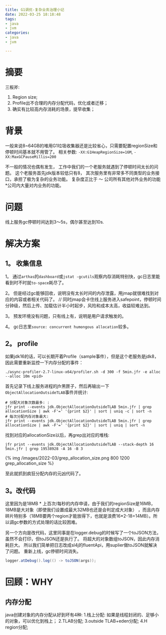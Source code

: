 ```yaml
---
title: G1调优-复杂业务治理小记
date: 2022-03-25 18:18:48
tags: 
- java
- jvm
categories:
- java
- jvm

---
```


# 摘要
三板斧: 
1. Region size;
2. Profile出不合理的内存分配代码，优化或者迁移；
3. 确实有比较高内存消耗的场景，提早收集；

# 背景
一般来说8~64GB的堆用G1垃圾收集器还是比较省心，只需要配置regionSize和停顿时间基本就不用管了。
相关参数: `-XX:G1HeapRegionSize=16M`, `-XX:MaxGCPauseMillis=200`

不一般的情况也偶有发生，
工作中我们的一个老服务就遇到了停顿时间太长的问题。
这个老服务首先jdk版本较低只有8，
其次服务里有非常多不同类型的业务接口，承担了极为复杂的业务功能。
复杂度正比于 ～ 公司所有其他对外业务的功能*公司内大量对内业务的功能。

# 问题
线上服务gc停顿时间达到3～5s，偶尔甚至达到10s.

# 解决方案
## 1。 收集信息
1。 通过`arthas`的`dashboard`或`jstat -gcutils`观察内存消耗特别快，gc日志里能看到时不时就`to-space`耗尽了。

2。 但是经过gc能够回收，说明没有太长时间的内存泄露，用jmap就很难找到对应的内容或者相关代码了。
// 同时jmap会卡住线上服务进入safepoint，停顿时间分钟级，然后上传、加载估计半小时起步，风险和成本太高，收益较难达到。

3。 预发环境没有问题，只有线上有，说明是用户请求触发的。

4。 gc日志里`source: concurrent humongous allocation`较多。

## 2。 profile
如果jdk16的话，可以长期开着Profile（sample事件），但是这个老服务是jdk8，因此需要重新监控一下内存分配的事件：
```shell script
./async-profiler-2.7-linux-x64/profiler.sh -d 300 -f 5min.jfr -e alloc --alloc 10m <pid>
```
首先记录下线上服务进程的jfr黑匣子，然后再输出一下`ObjectAllocationOutsideTLAB`事件并统计:
```shell script
# 分配大对象次数最多: :
jfr print --events jdk.ObjectAllocationOutsideTLAB 5min.jfr | grep allocationSize | awk -F'=' '{print $2}' | sort | uniq -c | sort -n
# 每次分配内存对象最大:
jfr print --events jdk.ObjectAllocationOutsideTLAB 5min.jfr | grep allocationSize | awk -F'=' '{print $2}' | sort | uniq | sort -n
```
找到对应的allocationSize以后，再grep出对应的堆栈:
```shell script
jfr print --events jdk.ObjectAllocationOutsideTLAB --stack-depth 16 5min.jfr | grep 19538928 -A 16 -B 3
```

{% img /images/2022-03/grep_allocation_size.png 800 1200 grep_allocation_size %}

至此就抓到疯狂分配内存的元凶代码了。

## 3。改代码
这里因为是18MB * 上百次/每秒的内存申请，由于我们的regionSize是16MB，18MB是大对象（即使我们设置成最大32MB也还是会判定成大对象）
，而且内存碎片特别多（18MB要两个region才能放得下，也就是浪费16*2-18=14MB）。所以调gc参数的方式处理的话比较困难。

另一个方向是改代码，这里同事是在logger.debug的时候写了一个toJSON方法，虽然不会打印，但toJSON还是执行了。
将超大的对象数组toJSON，因此内存消耗巨大。
所以我们简单把日志改成sl4j的fluentApi，用suplier做toJSON就解决了问题。
重新上线，gc停顿时间消失。

```java
logger.atDebug().log(() -> toJSON(args));
```

# 回顾：WHY
## 内存分配
java创建对象的内存分配从好到坏有4种:
1.栈上分配: 如果是线程封闭的、足够小的对象，可以优化到栈上；
2.TLAB分配;
3.outside TLAB+eden分配;
4.H region分配;




